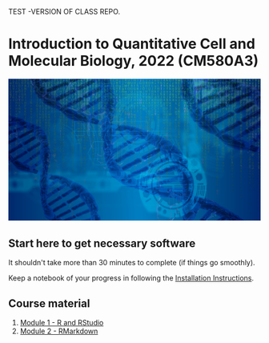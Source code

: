 TEST -VERSION OF CLASS REPO.


# Introduction to Quantitative Cell and Molecular Biology, 2022 (CM580A3)

![Bioinformatics Image](/images/dna-g4efa38871_1920.jpeg)

## Start here to get necessary software

It shouldn't take more than 30 minutes to complete (if things go smoothly).

Keep a notebook of your progress in following the [Installation Instructions](Module_0_Installation/README.md).

## Course material

1. [Module 1 - R and RStudio](Module_1_RStudio/README.md)
1. [Module 2 - RMarkdown](Module_2_RMarkdown/README.md)
